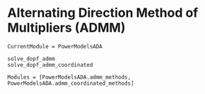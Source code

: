 # Alternating Direction Method of Multipliers (ADMM)

```@meta
CurrentModule = PowerModelsADA
```

```@docs
solve_dopf_admm
solve_dopf_admm_coordinated
```

```@autodocs
Modules = [PowerModelsADA.admm_methods, PowerModelsADA.admm_coordinated_methods]
```
